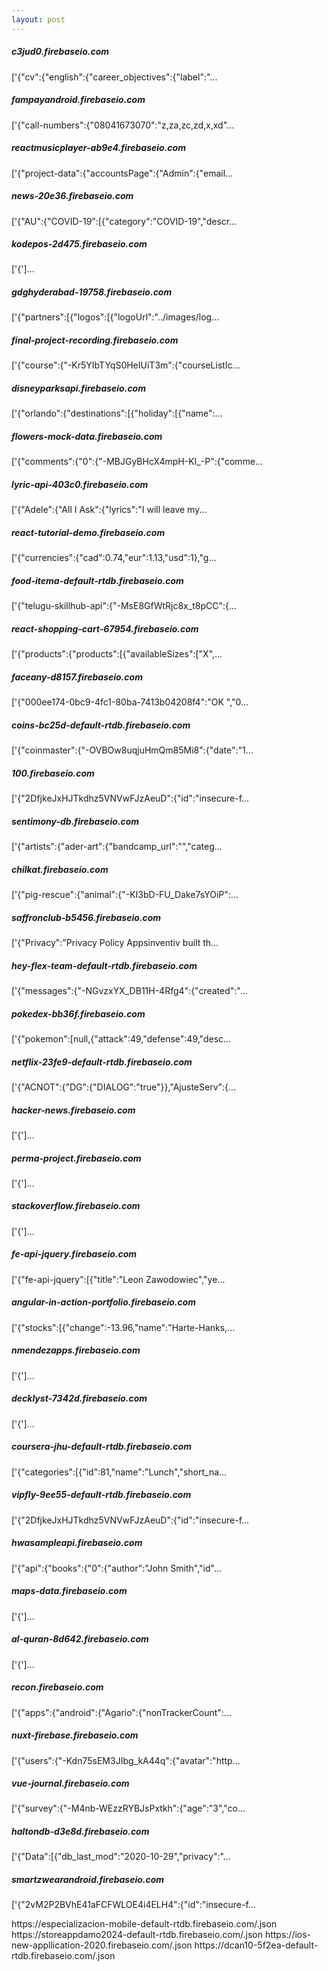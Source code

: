 ```yaml
---
layout: post
---
```


<div class="py-5 border-top"><h5>c3jud0.firebaseio.com</h5>
<a href="https://c3jud0.firebaseio.com/.json"></a>
<p>['{"cv":{"english":{"career_objectives":{"label":"...</p></div><div class="py-5 border-top"><h5>fampayandroid.firebaseio.com</h5>
<a href="https://fampayandroid.firebaseio.com/.json"></a>
<p>['{"call-numbers":{"08041673070":"z,za,zc,zd,x,xd"...</p></div><div class="py-5 border-top"><h5>reactmusicplayer-ab9e4.firebaseio.com</h5>
<a href="https://reactmusicplayer-ab9e4.firebaseio.com/.json"></a>
<p>['{"project-data":{"accountsPage":{"Admin":{"email...</p></div><div class="py-5 border-top"><h5>news-20e36.firebaseio.com</h5>
<a href="https://news-20e36.firebaseio.com/.json"></a>
<p>['{"AU":{"COVID-19":[{"category":"COVID-19","descr...</p></div><div class="py-5 border-top"><h5>kodepos-2d475.firebaseio.com</h5>
<a href="https://kodepos-2d475.firebaseio.com/.json"></a>
<p>['{']...</p></div><div class="py-5 border-top"><h5>gdghyderabad-19758.firebaseio.com</h5>
<a href="https://gdghyderabad-19758.firebaseio.com/.json"></a>
<p>['{"partners":[{"logos":[{"logoUrl":"../images/log...</p></div><div class="py-5 border-top"><h5>final-project-recording.firebaseio.com</h5>
<a href="https://final-project-recording.firebaseio.com/.json"></a>
<p>['{"course":{"-Kr5YIbTYqS0HeIUiT3m":{"courseListIc...</p></div><div class="py-5 border-top"><h5>disneyparksapi.firebaseio.com</h5>
<a href="https://disneyparksapi.firebaseio.com/.json"></a>
<p>['{"orlando":{"destinations":[{"holiday":[{"name":...</p></div><div class="py-5 border-top"><h5>flowers-mock-data.firebaseio.com</h5>
<a href="https://flowers-mock-data.firebaseio.com/.json"></a>
<p>['{"comments":{"0":{"-MBJGyBHcX4mpH-KI_-P":{"comme...</p></div><div class="py-5 border-top"><h5>lyric-api-403c0.firebaseio.com</h5>
<a href="https://lyric-api-403c0.firebaseio.com/.json"></a>
<p>['{"Adele":{"All I Ask":{"lyrics":"I will leave my...</p></div><div class="py-5 border-top"><h5>react-tutorial-demo.firebaseio.com</h5>
<a href="https://react-tutorial-demo.firebaseio.com/.json"></a>
<p>['{"currencies":{"cad":0.74,"eur":1.13,"usd":1},"g...</p></div><div class="py-5 border-top"><h5>food-itema-default-rtdb.firebaseio.com</h5>
<a href="https://food-itema-default-rtdb.firebaseio.com/.json"></a>
<p>['{"telugu-skillhub-api":{"-MsE8GfWtRjc8x_t8pCC":{...</p></div><div class="py-5 border-top"><h5>react-shopping-cart-67954.firebaseio.com</h5>
<a href="https://react-shopping-cart-67954.firebaseio.com/.json"></a>
<p>['{"products":{"products":[{"availableSizes":["X",...</p></div><div class="py-5 border-top"><h5>faceany-d8157.firebaseio.com</h5>
<a href="https://faceany-d8157.firebaseio.com/.json"></a>
<p>['{"000ee174-0bc9-4fc1-80ba-7413b04208f4":"OK ","0...</p></div><div class="py-5 border-top"><h5>coins-bc25d-default-rtdb.firebaseio.com</h5>
<a href="https://coins-bc25d-default-rtdb.firebaseio.com/.json"></a>
<p>['{"coinmaster":{"-OVBOw8uqjuHmQm85Mi8":{"date":"1...</p></div><div class="py-5 border-top"><h5>100.firebaseio.com</h5>
<a href="https://100.firebaseio.com/.json"></a>
<p>['{"2DfjkeJxHJTkdhz5VNVwFJzAeuD":{"id":"insecure-f...</p></div><div class="py-5 border-top"><h5>sentimony-db.firebaseio.com</h5>
<a href="https://sentimony-db.firebaseio.com/.json"></a>
<p>['{"artists":{"ader-art":{"bandcamp_url":"","categ...</p></div><div class="py-5 border-top"><h5>chilkat.firebaseio.com</h5>
<a href="https://chilkat.firebaseio.com/.json"></a>
<p>['{"pig-rescue":{"animal":{"-KI3bD-FU_Dake7sYOiP":...</p></div><div class="py-5 border-top"><h5>saffronclub-b5456.firebaseio.com</h5>
<a href="https://saffronclub-b5456.firebaseio.com/.json"></a>
<p>['{"Privacy":"Privacy Policy Appsinventiv built th...</p></div><div class="py-5 border-top"><h5>hey-flex-team-default-rtdb.firebaseio.com</h5>
<a href="https://hey-flex-team-default-rtdb.firebaseio.com/.json"></a>
<p>['{"messages":{"-NGvzxYX_DB11H-4Rfg4":{"created":"...</p></div><div class="py-5 border-top"><h5>pokedex-bb36f.firebaseio.com</h5>
<a href="https://pokedex-bb36f.firebaseio.com/.json"></a>
<p>['{"pokemon":[null,{"attack":49,"defense":49,"desc...</p></div><div class="py-5 border-top"><h5>netflix-23fe9-default-rtdb.firebaseio.com</h5>
<a href="https://netflix-23fe9-default-rtdb.firebaseio.com/.json"></a>
<p>['{"ACNOT":{"DG":{"DIALOG":"true"}},"AjusteServ":{...</p></div><div class="py-5 border-top"><h5>hacker-news.firebaseio.com</h5>
<a href="https://hacker-news.firebaseio.com/.json"></a>
<p>['{']...</p></div><div class="py-5 border-top"><h5>perma-project.firebaseio.com</h5>
<a href="https://perma-project.firebaseio.com/.json"></a>
<p>['{']...</p></div><div class="py-5 border-top"><h5>stackoverflow.firebaseio.com</h5>
<a href="https://stackoverflow.firebaseio.com/.json"></a>
<p>['{']...</p></div><div class="py-5 border-top"><h5>fe-api-jquery.firebaseio.com</h5>
<a href="https://fe-api-jquery.firebaseio.com/.json"></a>
<p>['{"fe-api-jquery":[{"title":"Leon Zawodowiec","ye...</p></div><div class="py-5 border-top"><h5>angular-in-action-portfolio.firebaseio.com</h5>
<a href="https://angular-in-action-portfolio.firebaseio.com/.json"></a>
<p>['{"stocks":[{"change":-13.96,"name":"Harte-Hanks,...</p></div><div class="py-5 border-top"><h5>nmendezapps.firebaseio.com</h5>
<a href="https://nmendezapps.firebaseio.com/.json"></a>
<p>['{']...</p></div><div class="py-5 border-top"><h5>decklyst-7342d.firebaseio.com</h5>
<a href="https://decklyst-7342d.firebaseio.com/.json"></a>
<p>['{']...</p></div><div class="py-5 border-top"><h5>coursera-jhu-default-rtdb.firebaseio.com</h5>
<a href="https://coursera-jhu-default-rtdb.firebaseio.com/.json"></a>
<p>['{"categories":[{"id":81,"name":"Lunch","short_na...</p></div><div class="py-5 border-top"><h5>vipfly-9ee55-default-rtdb.firebaseio.com</h5>
<a href="https://vipfly-9ee55-default-rtdb.firebaseio.com/.json"></a>
<p>['{"2DfjkeJxHJTkdhz5VNVwFJzAeuD":{"id":"insecure-f...</p></div><div class="py-5 border-top"><h5>hwasampleapi.firebaseio.com</h5>
<a href="https://hwasampleapi.firebaseio.com/.json"></a>
<p>['{"api":{"books":{"0":{"author":"John Smith","id"...</p></div><div class="py-5 border-top"><h5>maps-data.firebaseio.com</h5>
<a href="https://maps-data.firebaseio.com/.json"></a>
<p>['{']...</p></div><div class="py-5 border-top"><h5>al-quran-8d642.firebaseio.com</h5>
<a href="https://al-quran-8d642.firebaseio.com/.json"></a>
<p>['{']...</p></div><div class="py-5 border-top"><h5>recon.firebaseio.com</h5>
<a href="https://recon.firebaseio.com/.json"></a>
<p>['{"apps":{"android":{"Agario":{"nonTrackerCount":...</p></div><div class="py-5 border-top"><h5>nuxt-firebase.firebaseio.com</h5>
<a href="https://nuxt-firebase.firebaseio.com/.json"></a>
<p>['{"users":{"-Kdn75sEM3JIbg_kA44q":{"avatar":"http...</p></div><div class="py-5 border-top"><h5>vue-journal.firebaseio.com</h5>
<a href="https://vue-journal.firebaseio.com/.json"></a>
<p>['{"survey":{"-M4nb-WEzzRYBJsPxtkh":{"age":"3","co...</p></div><div class="py-5 border-top"><h5>haltondb-d3e8d.firebaseio.com</h5>
<a href="https://haltondb-d3e8d.firebaseio.com/.json"></a>
<p>['{"Data":[{"db_last_mod":"2020-10-29","privacy":"...</p></div><div class="py-5 border-top"><h5>smartzwearandroid.firebaseio.com</h5>
<a href="https://smartzwearandroid.firebaseio.com/.json"></a>
<p>['{"2vM2P2BVhE41aFCFWLOE4i4ELH4":{"id":"insecure-f...</p></div>https://especializacion-mobile-default-rtdb.firebaseio.com/.json
https://storeappdamo2024-default-rtdb.firebaseio.com/.json
https://ios-new-appllication-2020.firebaseio.com/.json
https://dcan10-5f2ea-default-rtdb.firebaseio.com/.json
